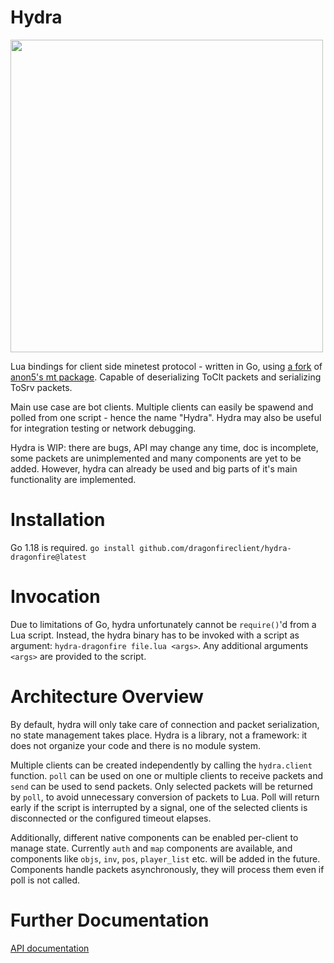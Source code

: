 # Hydra
<img src="https://cdn8.picryl.com/photo/2016/05/14/hydra-from-bl-royal-12-c-xix-f-13-b31e4a-1024.jpg" width="500" />

Lua bindings for client side minetest protocol - written in Go, using [a fork](https://github.com/dragonfireclient/mt) of [anon5's mt package](https://github.com/anon55555/mt).
Capable of deserializing ToClt packets and serializing ToSrv packets.

Main use case are bot clients. Multiple clients can easily be spawend and polled from one script - hence the name "Hydra".
Hydra may also be useful for integration testing or network debugging.

Hydra is WIP: there are bugs, API may change any time, doc is incomplete, some packets are unimplemented and many components are yet to be added. However, hydra can already be used and big parts of it's main functionality are implemented.

# Installation
Go 1.18 is required.
`go install github.com/dragonfireclient/hydra-dragonfire@latest`

# Invocation
Due to limitations of Go, hydra unfortunately cannot be `require()`'d from a Lua script. Instead, the hydra binary has to be invoked with a script as argument:
`hydra-dragonfire file.lua <args>`. Any additional arguments `<args>` are provided to the script.

# Architecture Overview
By default, hydra will only take care of connection and packet serialization, no state management takes place.
Hydra is a library, not a framework: it does not organize your code and there is no module system.

Multiple clients can be created independently by calling the `hydra.client` function.
`poll` can be used on one or multiple clients to receive packets and `send` can be used to send packets.
Only selected packets will be returned by `poll`, to avoid unnecessary conversion of packets to Lua.
Poll will return early if the script is interrupted by a signal, one of the selected clients is disconnected or the configured timeout elapses.

Additionally, different native components can be enabled per-client to manage state.
Currently `auth` and `map` components are available, and components like `objs`, `inv`, `pos`, `player_list` etc. will be added in the future.
Components handle packets asynchronously, they will process them even if poll is not called.

# Further Documentation
[API documentation](doc/api.md)
